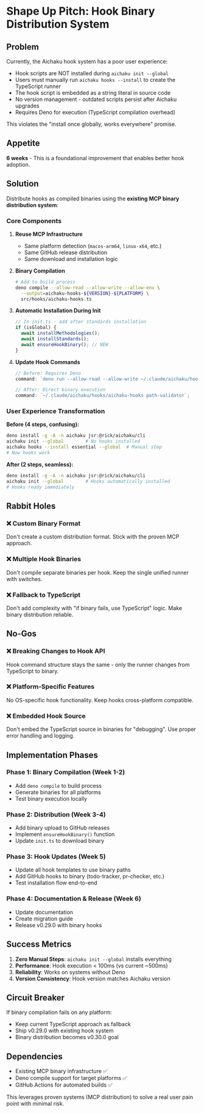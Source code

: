 # Shape Up Pitch: Hook Binary Distribution System

## Problem

Currently, the Aichaku hook system has a poor user experience:

- Hook scripts are NOT installed during `aichaku init --global`
- Users must manually run `aichaku hooks --install` to create the TypeScript runner
- The hook script is embedded as a string literal in source code
- No version management - outdated scripts persist after Aichaku upgrades
- Requires Deno for execution (TypeScript compilation overhead)

This violates the "install once globally, works everywhere" promise.

## Appetite

**6 weeks** - This is a foundational improvement that enables better hook adoption.

## Solution

Distribute hooks as compiled binaries using the **existing MCP binary distribution system**:

### Core Components

1. **Reuse MCP Infrastructure**
   - Same platform detection (`macos-arm64`, `linux-x64`, etc.)
   - Same GitHub release distribution
   - Same download and installation logic

2. **Binary Compilation**

   ```bash
   # Add to build process
   deno compile --allow-read --allow-write --allow-env \
     --output=aichaku-hooks-${VERSION}-${PLATFORM} \
     src/hooks/aichaku-hooks.ts
   ```

3. **Automatic Installation During Init**

   ```typescript
   // In init.ts - add after standards installation
   if (isGlobal) {
     await installMethodologies();
     await installStandards();
     await ensureHookBinary(); // NEW
   }
   ```

4. **Update Hook Commands**

   ```typescript
   // Before: Requires Deno
   command: `deno run --allow-read --allow-write ~/.claude/aichaku/hooks/aichaku-hooks.ts path-validator`;

   // After: Direct binary execution
   command: `~/.claude/aichaku/hooks/aichaku-hooks path-validator`;
   ```

### User Experience Transformation

**Before (4 steps, confusing):**

```bash
deno install -g -A -n aichaku jsr:@rick/aichaku/cli
aichaku init --global        # No hooks installed
aichaku hooks --install essential --global  # Manual step
# Now hooks work
```

**After (2 steps, seamless):**

```bash
deno install -g -A -n aichaku jsr:@rick/aichaku/cli
aichaku init --global        # Hooks automatically installed
# Hooks ready immediately
```

## Rabbit Holes

### ❌ Custom Binary Format

Don't create a custom distribution format. Stick with the proven MCP approach.

### ❌ Multiple Hook Binaries

Don't compile separate binaries per hook. Keep the single unified runner with switches.

### ❌ Fallback to TypeScript

Don't add complexity with "if binary fails, use TypeScript" logic. Make binary distribution reliable.

## No-Gos

### ❌ Breaking Changes to Hook API

Hook command structure stays the same - only the runner changes from TypeScript to binary.

### ❌ Platform-Specific Features

No OS-specific hook functionality. Keep hooks cross-platform compatible.

### ❌ Embedded Hook Source

Don't embed the TypeScript source in binaries for "debugging". Use proper error handling and logging.

## Implementation Phases

### Phase 1: Binary Compilation (Week 1-2)

- Add `deno compile` to build process
- Generate binaries for all platforms
- Test binary execution locally

### Phase 2: Distribution (Week 3-4)

- Add binary upload to GitHub releases
- Implement `ensureHookBinary()` function
- Update `init.ts` to download binary

### Phase 3: Hook Updates (Week 5)

- Update all hook templates to use binary paths
- Add GitHub hooks to binary (todo-tracker, pr-checker, etc.)
- Test installation flow end-to-end

### Phase 4: Documentation & Release (Week 6)

- Update documentation
- Create migration guide
- Release v0.29.0 with binary hooks

## Success Metrics

1. **Zero Manual Steps**: `aichaku init --global` installs everything
2. **Performance**: Hook execution < 100ms (vs current ~500ms)
3. **Reliability**: Works on systems without Deno
4. **Version Consistency**: Hook version matches Aichaku version

## Circuit Breaker

If binary compilation fails on any platform:

- Keep current TypeScript approach as fallback
- Ship v0.29.0 with existing hook system
- Binary distribution becomes v0.30.0 goal

## Dependencies

- Existing MCP binary infrastructure ✅
- Deno compile support for target platforms ✅
- GitHub Actions for automated builds ✅

This leverages proven systems (MCP distribution) to solve a real user pain point with minimal risk.
